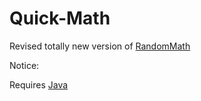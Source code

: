 # Quick-Math
Revised totally new version of [RandomMath](https://github.com/marcus8448/RandomMath)

Notice:

Requires [Java](https://java.com/download)


